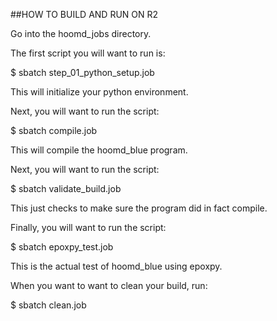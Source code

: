 ##HOW TO BUILD AND RUN ON R2

Go into the hoomd_jobs directory.

The first script you will want to run is:

$ sbatch step_01_python_setup.job

This will initialize your python environment.

Next, you will want to run the script:

$ sbatch compile.job

This will compile the hoomd_blue program.

Next, you will want to run the script:

$ sbatch validate_build.job

This just checks to make sure the program did in fact compile.

Finally, you will want to run the script:

$ sbatch epoxpy_test.job

This is the actual test of hoomd_blue using epoxpy.

When you want to want to clean your build, run:

$ sbatch clean.job 
